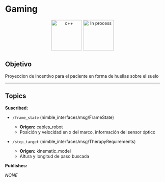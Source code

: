 # Gaming

<div align="center">
    <img width=100px src="https://img.shields.io/badge/lenguage-%20c++-blue" alt="c++">
    <img width=100px src="https://img.shields.io/badge/status-in%20process-orange" alt="In process">
</div>

## Objetivo

Proyeccion de incentivo para el paciente en forma de huellas sobre el suelo

---

## Topics

**Suscribed:**

- `/frame_state` (nimble_interfaces/msg/FrameState)
  - **Origen:** cables_robot
  - Posición y velocidad en x del marco, información del sensor óptico

- `/step_target` (nimble_interfaces/msg/TherapyRequirements)
  - **Origen:** kinematic_model
  - Altura y longitud de paso buscada 

**Publishes:**

*NONE*
